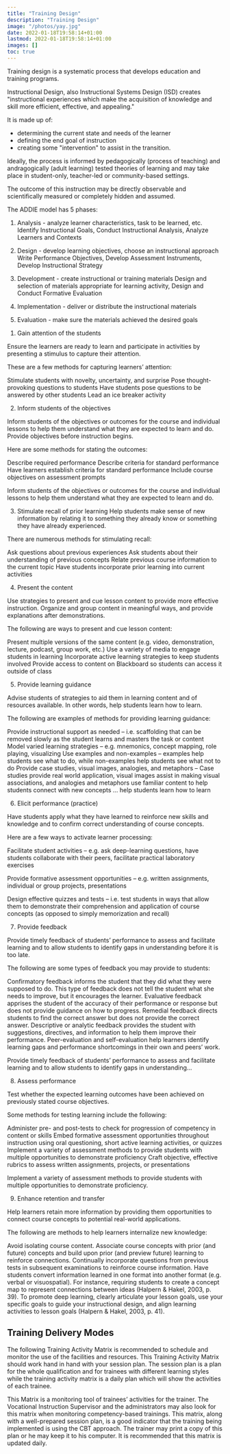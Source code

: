 ```yaml
---
title: "Training Design"
description: "Training Design"
image: "/photos/yay.jpg"
date: 2022-01-18T19:58:14+01:00
lastmod: 2022-01-18T19:58:14+01:00
images: []
toc: true
---
```



Training design is a systematic process that develops education and training programs.

Instructional Design, also Instructional Systems Design (ISD) creates "instructional experiences which make the acquisition of knowledge and skill more efficient, effective, and appealing." 

It is made up of:
- determining the current state and needs of the learner
- defining the end goal of instruction
- creating some "intervention" to assist in the transition. 

Ideally, the process is informed by pedagogically (process of teaching) and andragogically (adult learning) tested theories of learning and may take place in student-only, teacher-led or community-based settings. 

The outcome of this instruction may be directly observable and scientifically measured or completely hidden and assumed. 

The ADDIE model has 5 phases:

1. Analysis - analyze learner characteristics, task to be learned, etc. Identify Instructional Goals, Conduct Instructional Analysis, Analyze Learners and Contexts 

2. Design - develop learning objectives, choose an instructional approach Write Performance Objectives, Develop Assessment Instruments, Develop Instructional Strategy 

3. Development - create instructional or training materials Design and selection of materials appropriate for learning activity, Design and Conduct Formative Evaluation 

4. Implementation - deliver or distribute the instructional materials 

5. Evaluation - make sure the materials achieved the desired goals 

<!-- 
Design and Conduct Summative Evaluation 

Analysis of CS establishes:

1. The main skillskilltotobe bemastered
2. The learninglearningcontentscontentsofofthethecompetenciescompetenciesincluding including thetheunderpinningunderpinningknowledgeknowledgeandandskills. 
3. Assessment Criteria for the skilltotobebemastered.

InthethestructurestructureofofthetheCS,CS,eacheachcompetencycompetencywaswasdivideddividedinto into learning learningoutcomes. outcomes.Learning Learningoutcomes outcomesdescribedescribethethetasktaskneededneededto tocomplete completethethecompetency.competency.YouYoushouldshouldalwaysalwaysestablish establishthethemain maincompetencycompetencyandandthethetaskstasksinvolved.involved.

InInanalyzinganalyzingthetheassessmentassessmentcriteriacriteriaofofthetheLearningLearningOutcome Outcome alwaysalwayslooklookforforthethetasktasktotobebemastered.

mastered.CombiningCombiningthethetaskstasksofofthetheLos Los and andthetheunderpinningunderpinningskillsskillswould wouldcomplete completethethecompetency. competency. Example: 

InInComputerComputerHardwareHardwareServicingServicingthethefirstfirstcompetencycompetencyisisInstall Install ComputerComputerSystemSystemandandNetworks. Networks.TheThemain maincompetencycompetencyis istotoInstall Installcomputercomputersystem systemandandnetworks.networks.TheThecompetency competencyis isdivideddividedinto intothe thefollowingfollowingLOs: LOs: LO1. Plan and prepare for installation LO2. Install equipment/device system LO3. Conduct test In most cases, the trainer would immediately proceed to the installation of computer called “assemble and disassemble”. But if we were to analyze the first LO training should start with planning and preparing for installation. Let us analyze the assessment criteria of LO1. 1.Installation planned and prepared to ensure that safety measures, policies and procedures followed, and that work is appropriately sequenced in accordance with the industry standards 

2.Technicalpersonnelconsultedtoensurethatthework coordinated effectively with others involved on the worksite 3.Computer systems and network devices obtained in accordance withtheestablishedproceduresandtocomplywith requirements 4.Location where devices and systems to be installed is determined from job requirements 5.Materials necessary to complete the work obtained in accordance with established procedures and checked against job requirements 6.Tools, equipment and testing devices needed to carry out the installation work obtained in accordance with established procedures and checked for correct operation and safety 7.Preparatory work checked to ensure that no unnecessary damage hasoccurredandthatworkcomplieswith requirements The first challenge here is to identify the main task to be mastered. Then identify the other tasks that are essential to the attainment of the main task. In analyzing the criteria look for the verbs that would signal a skill to be done. In the first criteria, the verbs are “planned and prepared”. The verbs that follow are “consulted”, “obtained” and “checked”. The main skill here would be planning and preparation for the




Adults must want to learn In addition to communicating the learning objectives we need toshow how the learner and their work will benefit from thetraining. • Use overviews to engage thelearner • State benefits in the outline of each topic and includinglearning activities that reinforce thebenefits • Providing self assessments as a prelude to the module ortopic • Create personas to assist you to focus on thelearners Adults generally havea concept of being responsible for theirown decisions. Keep this in mind and incorporate it in the learning. If youtake this away from them then you will be undermining their ability to engagein thetraining. 

The most potent motivation for adult learners are internalpressures (self esteem, life quality). So meet these needs. Allow and encouragepeople to explore, recognise their achievements and apply them to theirlearning andtraining. 

Learner Orientation Adults will learn only what they feel they need tolearn Adults must feel the things they are learning are relevant and willbe useful. So make the links to the work they are doing or could be doing inthe futureby: • Including examples and case studies on how others have usedthe knowledge orskills CBLMs onTrainers Methodology LevelI PlanningTraining Sessions Date Developed: July 2010 Date Revised: March 2012 DocumentNo. Issuedby: NTTA Page 79 of251 Developed by: Redilyn C. Agub Revision # 01
• Provideopportunitiesforthelearnertocontroltheirlearning environment • Using a problem – solutionapproach Adults are task centered or problem centered in their orientationto learning. So make sure you look at issues, and how to work throughthem, and keep ontrack. You need to lead them to discover their own solutions for issues,not tell them what to do. Encourage your learners to work together, todiscuss, debate and share ideas andinformation. Experience Adults learn by comparing past experience with newexperience Adults bring to a wealth ofexperience and knowledge intotheir learning activities. When they learn something new most check how thisfits in or is different from what they alreadyknow. In developing and using learning materials we should devise wayto tap into this knowledge and to provide frameworks or models that assistthe learner to establish relationships between whatthey know andthenew knowledge orskill. Sharing of personal experiences or stories is one waythiscanbe achieved. Orientation toLearning Adults need immediate feedback concerning theirprogress We need to provide opportunities for learners to track their progress andto get constructive feedback on their learning. Providing selfassessment questionnaires or check lists and quizzes are useful techniques forlearners to track their progress. Make sure answers are readilyavailable. Orientation toLearning Adults want their learning to bepractical Adult interest in learning surges when we can provide exercisesthat provide the experience of applying a new concept or skillto a ‘reallife’ situation. Try to provide opportunitiesfor learners to link their learningwith people, issues or activities in theirlives.

 -->


1. Gain attention of the students

Ensure the learners are ready to learn and participate in activities by presenting a stimulus to capture their attention.

These are a few methods for capturing learners’ attention:

Stimulate students with novelty, uncertainty, and surprise
Pose thought-provoking questions to students
Have students pose questions to be answered by other students
Lead an ice breaker activity

2. Inform students of the objectives

Inform students of the objectives or outcomes for the course and individual lessons to help them understand what they are expected to learn and do. Provide objectives before instruction begins.

Here are some methods for stating the outcomes:

Describe required performance
Describe criteria for standard performance
Have learners establish criteria for standard performance
Include course objectives on assessment prompts

Inform students of the objectives or outcomes for the course and individual lessons to help them understand what they are expected to learn and do.

3. Stimulate recall of prior learning
Help students make sense of new information by relating it to something they already know or something they have already experienced.

There are numerous methods for stimulating recall:

Ask questions about previous experiences
Ask students about their understanding of previous concepts
Relate previous course information to the current topic
Have students incorporate prior learning into current activities


4. Present the content

Use strategies to present and cue lesson content to provide more effective instruction. Organize and group content in meaningful ways, and provide explanations after demonstrations.

The following are ways to present and cue lesson content:

Present multiple versions of the same content (e.g. video, demonstration, lecture, podcast, group work, etc.)
Use a variety of media to engage students in learning
Incorporate active learning strategies to keep students involved
Provide access to content on Blackboard so students can access it outside of class

5. Provide learning guidance

Advise students of strategies to aid them in learning content and of resources available. In other words, help students learn how to learn.

The following are examples of methods for providing learning guidance:

Provide instructional support as needed – i.e. scaffolding that can be removed slowly as the student learns and masters the task or content
Model varied learning strategies – e.g. mnemonics, concept mapping, role playing, visualizing
Use examples and non-examples – examples help students see what to do, while non-examples help students see what not to do
Provide case studies, visual images, analogies, and metaphors – Case studies provide real world application, visual images assist in making visual associations, and analogies and metaphors use familiar content to help students connect with new concepts
… help students learn how to learn

6. Elicit performance (practice)

Have students apply what they have learned to reinforce new skills and knowledge and to confirm correct understanding of course concepts.

Here are a few ways to activate learner processing:

Facilitate student activities – e.g. ask deep-learning questions, have students collaborate with their peers, facilitate practical laboratory exercises

Provide formative assessment opportunities – e.g. written assignments, individual or group projects, presentations

Design effective quizzes and tests – i.e. test students in ways that allow them to demonstrate their comprehension and application of course concepts (as opposed to simply memorization and recall)


7. Provide feedback

Provide timely feedback of students’ performance to assess and facilitate learning and to allow students to identify gaps in understanding before it is too late.

The following are some types of feedback you may provide to students:

Confirmatory feedback informs the student that they did what they were supposed to do. This type of feedback does not tell the student what she needs to improve, but it encourages the learner.
Evaluative feedback apprises the student of the accuracy of their performance or response but does not provide guidance on how to progress.
Remedial feedback directs students to find the correct answer but does not provide the correct answer.
Descriptive or analytic feedback provides the student with suggestions, directives, and information to help them improve their performance.
Peer-evaluation and self-evaluation help learners identify learning gaps and performance shortcomings in their own and peers’ work.


Provide timely feedback of students’ performance to assess and facilitate learning and to allow students to identify gaps in understanding…

8. Assess performance

Test whether the expected learning outcomes have been achieved on previously stated course objectives.

Some methods for testing learning include the following:

Administer pre- and post-tests to check for progression of competency in content or skills
Embed formative assessment opportunities throughout instruction using oral questioning, short active learning activities, or quizzes
Implement a variety of assessment methods to provide students with multiple opportunities to demonstrate proficiency
Craft objective, effective rubrics to assess written assignments, projects, or presentations

Implement a variety of assessment methods to provide students with multiple opportunities to demonstrate proficiency.

9. Enhance retention and transfer

Help learners retain more information by providing them opportunities to connect course concepts to potential real-world applications.

The following are methods to help learners internalize new knowledge:

Avoid isolating course content. Associate course concepts with prior (and future) concepts and build upon prior (and preview future) learning to reinforce connections.
Continually incorporate questions from previous tests in subsequent examinations to reinforce course information.
Have students convert information learned in one format into another format (e.g. verbal or visuospatial). For instance, requiring students to create a concept map to represent connections between ideas (Halpern & Hakel, 2003, p. 39).
To promote deep learning, clearly articulate your lesson goals, use your specific goals to guide your instructional design, and align learning activities to lesson goals (Halpern & Hakel, 2003, p. 41).



## Training Delivery Modes

The following Training Activity Matrix is recommended to schedule and monitor the use of the facilities and resources. This Training Activity Matrix should work hand in hand with your session plan. The session plan    is a plan for the whole qualification and for trainees with different learning styles while the training activity matrix is a daily plan which will show the activities of each trainee.

This Matrix is a monitoring tool of trainees’ activities for the trainer. The Vocational Instruction Supervisor and the administrators may also look for this matrix when monitoring competency-based trainings. This matrix, along with a well-prepared session plan, is a good indicator that the training being implemented is using the CBT approach. The trainer may print a copy of this plan or he may keep it to his computer. It is recommended that this matrix is updated daily.